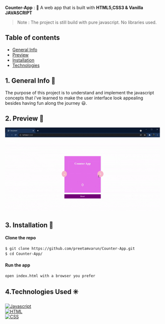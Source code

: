 **Counter-App** : :jack_o_lantern:
A web app that is built with **HTML5,CSS3 & Vanilla JAVASCRIPT**  

> Note : The project is still build with pure javascript. No libraries used.

## Table of contents
- [General Info](#General-Info-)
- [Preview](#preview-)
- [Installation](#Installation-)
- [Technologies](#Technologies-Used-)

## 1. General Info 📝
The purpose of this project is to understand and implement the javascript concepts that i've learned to make the user interface look appealing besides having fun along the journey :smiley:.

## 2. Preview 🎥
<img src = "./counterApp.gif">


## 3. Installation 📀

#### Clone the repo

```sh
$ git clone https://github.com/preetamvarun/Counter-App.git
$ cd Counter-App/
```

#### Run the app
```sh
open index.html with a browser you prefer
```
## 4.Technologies Used ✳️

[![Javascript](https://img.shields.io/badge/Javascript-pureJavascript-orange)](https://devdocs.io/javascript/)   
[![HTML](https://img.shields.io/badge/HTML-currentVersion5-green)](https://devdocs.io/html/)   
[![CSS](https://img.shields.io/badge/CSS-currentVersion3-violet)](https://devdocs.io/css/)   

